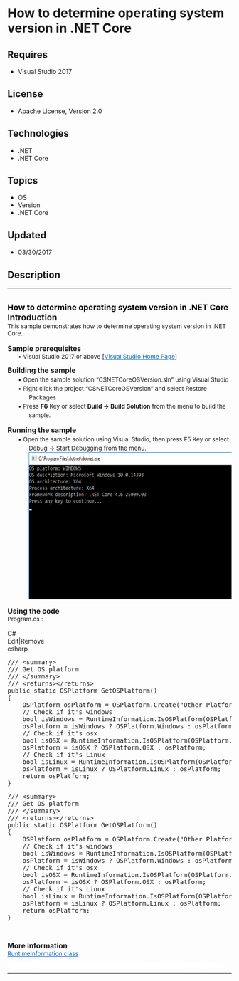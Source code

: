 # How to determine operating system version in .NET  Core
## Requires
- Visual Studio 2017
## License
- Apache License, Version 2.0
## Technologies
- .NET
- .NET Core
## Topics
- OS
- Version
- .NET Core
## Updated
- 03/30/2017
## Description

<hr>
<div><a href="http://blogs.msdn.com/b/onecode" style="margin-top:3px"><img src="-onecodesampletopbanner1" alt="">
</a></div>
<p style="margin-left:0pt; margin-right:0pt; margin-top:0pt; margin-bottom:.0001pt; font-size:10.0pt; direction:ltr; unicode-bidi:normal">
<span style="font-weight:bold; font-size:14pt"><a name="OLE_LINK1"></a><span style="background-color:#fcfcfc; color:#000000; font-size:13.5pt">How
</span><span style="background-color:#fcfcfc; color:#000000; font-size:13.5pt">to</span><span style="background-color:#fcfcfc; color:#000000; font-size:13.5pt">
</span><span style="background-color:#fcfcfc; color:#000000; font-size:13.5pt">determine operating system version in .NET Core</span></span></p>
<p style="margin-left:0pt; margin-right:0pt; margin-top:0pt; margin-bottom:.0001pt; font-size:10.0pt; direction:ltr; unicode-bidi:normal">
<span style="font-weight:bold; font-size:14pt"><span style="font-weight:bold; font-size:14pt">Introduction
</span></span></p>
<p style="margin-left:0pt; margin-right:0pt; margin-top:0pt; margin-bottom:.0001pt; font-size:10.0pt; direction:ltr; unicode-bidi:normal">
<span><span>This sample demonstrates how </span><span>to</span><span> </span><span>determine operating system version in .NET Core</span><span>.</span></span></p>
<p style="margin-left:0pt; margin-right:0pt; margin-top:0pt; margin-bottom:.0001pt; font-size:10.0pt; direction:ltr; unicode-bidi:normal">
<span>&nbsp;</span></p>
<p style="margin-left:0pt; margin-right:0pt; margin-top:0pt; margin-bottom:.0001pt; font-size:10.0pt; direction:ltr; unicode-bidi:normal">
<span><span style="font-weight:bold; font-size:12pt">Sample prerequisites</span></span></p>
<p style="margin-left:36pt; margin-right:0pt; margin-top:0pt; margin-bottom:.0001pt; font-size:10.0pt; direction:ltr; unicode-bidi:normal; text-indent:-18pt">
<span><span style="font-style:normal; text-decoration:none; font-weight:normal">&bull;&nbsp;</span><span>Visual Studio 2017 or above [</span><a href="https://www.visualstudio.com/" style="text-decoration:none"><span style="color:#0563c1; text-decoration:underline">Visual
 Studio Home Page</span></a><span>]</span></span></p>
<p style="margin-left:0pt; margin-right:0pt; margin-top:10pt; margin-bottom:.0001pt; font-size:10.0pt; direction:ltr; unicode-bidi:normal">
<span style="font-weight:bold; font-size:12pt"><span style="font-weight:bold; font-size:12pt">Building the sample</span></span></p>
<p style="margin-left:36pt; margin-right:0pt; margin-top:0pt; margin-bottom:0pt; font-size:10.0pt; direction:ltr; unicode-bidi:normal; text-indent:-18pt">
<span style="font-size:12pt"><span style="font-size:10pt; font-style:normal; text-decoration:none; font-weight:normal">&bull;&nbsp;</span><span style="font-size:10pt">Open the sample solution &ldquo;</span><span style="font-size:10pt">CSNETCoreOSVersion</span><span style="font-size:10pt">.sln&rdquo;
 using Visual Studio</span></span></p>
<p style="margin-left:36pt; margin-right:0pt; margin-top:0pt; margin-bottom:0pt; font-size:10.0pt; direction:ltr; unicode-bidi:normal; text-indent:-18pt">
<span style="font-size:12pt"><span style="font-size:10pt; font-style:normal; text-decoration:none; font-weight:normal">&bull;&nbsp;</span><span style="font-size:10pt">Right click the project &ldquo;</span><span style="font-size:10pt">CSNETCoreOSVersion</span><span style="font-size:10pt">&rdquo;
 and select Restore Packages</span></span></p>
<p style="margin-left:36pt; margin-right:0pt; margin-top:0pt; margin-bottom:0pt; font-size:10.0pt; direction:ltr; unicode-bidi:normal; text-indent:-18pt">
<span style="font-size:12pt"><span style="font-size:10pt; font-style:normal; text-decoration:none; font-weight:normal">&bull;&nbsp;</span><span style="font-size:10pt">Press
</span><span style="font-weight:bold; font-size:10pt">F6</span><span style="font-size:10pt"> Key or select
</span><span style="font-weight:bold; font-size:10pt">Build -&gt; Build Solution</span><span style="font-size:10pt"> from the menu to build the sample.</span></span></p>
<p style="margin-left:0pt; margin-right:0pt; margin-top:10pt; margin-bottom:.0001pt; font-size:10.0pt; direction:ltr; unicode-bidi:normal">
<span style="font-weight:bold; font-size:12pt"><span style="font-weight:bold; font-size:12pt">Running the sample</span></span></p>
<p style="margin-left:36pt; margin-right:0pt; margin-top:0pt; margin-bottom:0pt; font-size:10.0pt; direction:ltr; unicode-bidi:normal; text-indent:-18pt">
<span style="font-size:12pt"><span style="font-size:10pt; font-style:normal; text-decoration:none; font-weight:normal">&bull;&nbsp;</span><span style="font-size:10pt">Open the sample solution using Visual Studio, then press F5 Key or select Debug -&gt; Start
 Debugging from the menu.</span></span></p>
<p style="margin-left:36pt; margin-right:0pt; margin-top:0pt; margin-bottom:.0001pt; font-size:10.0pt; direction:ltr; unicode-bidi:normal">
<span><span><img src="171484-image.png" alt="" width="575" height="331" align="middle">
</span></span></p>
<p style="margin-left:0pt; margin-right:0pt; margin-top:0pt; margin-bottom:.0001pt; font-size:10.0pt; direction:ltr; unicode-bidi:normal">
<span>&nbsp;</span></p>
<p style="margin-left:0pt; margin-right:0pt; margin-top:0pt; margin-bottom:.0001pt; font-size:10.0pt; direction:ltr; unicode-bidi:normal">
<span><span style="font-weight:bold; font-size:12pt">Using the code</span></span></p>
<p style="margin-left:0pt; margin-right:0pt; margin-top:0pt; margin-bottom:.0001pt; font-size:10.0pt; direction:ltr; unicode-bidi:normal">
<span><span>Program.cs :</span></span></p>
<p style="margin-left:0pt; margin-right:0pt; margin-top:0pt; margin-bottom:.0001pt; font-size:10.0pt; direction:ltr; unicode-bidi:normal">
&nbsp;</p>
<div class="scriptcode">
<div class="pluginEditHolder" pluginCommand="mceScriptCode">
<div class="title"><span>C#</span></div>
<div class="pluginLinkHolder"><span class="pluginEditHolderLink">Edit</span>|<span class="pluginRemoveHolderLink">Remove</span></div>
<span class="hidden">csharp</span>
<pre class="hidden">/// &lt;summary&gt;
/// Get OS platform
/// &lt;/summary&gt;
/// &lt;returns&gt;&lt;/returns&gt;
public static OSPlatform GetOSPlatform()
{
    OSPlatform osPlatform = OSPlatform.Create(&quot;Other Platform&quot;);
    // Check if it's windows
    bool isWindows = RuntimeInformation.IsOSPlatform(OSPlatform.Windows);
    osPlatform = isWindows ? OSPlatform.Windows : osPlatform;
    // Check if it's osx
    bool isOSX = RuntimeInformation.IsOSPlatform(OSPlatform.OSX);
    osPlatform = isOSX ? OSPlatform.OSX : osPlatform;
    // Check if it's Linux
    bool isLinux = RuntimeInformation.IsOSPlatform(OSPlatform.Linux);
    osPlatform = isLinux ? OSPlatform.Linux : osPlatform;
    return osPlatform;
}
</pre>
<div class="preview">
<pre class="csharp"><span class="cs__com">///&nbsp;&lt;summary&gt;</span>&nbsp;
<span class="cs__com">///&nbsp;Get&nbsp;OS&nbsp;platform</span>&nbsp;
<span class="cs__com">///&nbsp;&lt;/summary&gt;</span>&nbsp;
<span class="cs__com">///&nbsp;&lt;returns&gt;&lt;/returns&gt;</span>&nbsp;
<span class="cs__keyword">public</span>&nbsp;<span class="cs__keyword">static</span>&nbsp;OSPlatform&nbsp;GetOSPlatform()&nbsp;
{&nbsp;
&nbsp;&nbsp;&nbsp;&nbsp;OSPlatform&nbsp;osPlatform&nbsp;=&nbsp;OSPlatform.Create(<span class="cs__string">&quot;Other&nbsp;Platform&quot;</span>);&nbsp;
&nbsp;&nbsp;&nbsp;&nbsp;<span class="cs__com">//&nbsp;Check&nbsp;if&nbsp;it's&nbsp;windows</span>&nbsp;
&nbsp;&nbsp;&nbsp;&nbsp;<span class="cs__keyword">bool</span>&nbsp;isWindows&nbsp;=&nbsp;RuntimeInformation.IsOSPlatform(OSPlatform.Windows);&nbsp;
&nbsp;&nbsp;&nbsp;&nbsp;osPlatform&nbsp;=&nbsp;isWindows&nbsp;?&nbsp;OSPlatform.Windows&nbsp;:&nbsp;osPlatform;&nbsp;
&nbsp;&nbsp;&nbsp;&nbsp;<span class="cs__com">//&nbsp;Check&nbsp;if&nbsp;it's&nbsp;osx</span>&nbsp;
&nbsp;&nbsp;&nbsp;&nbsp;<span class="cs__keyword">bool</span>&nbsp;isOSX&nbsp;=&nbsp;RuntimeInformation.IsOSPlatform(OSPlatform.OSX);&nbsp;
&nbsp;&nbsp;&nbsp;&nbsp;osPlatform&nbsp;=&nbsp;isOSX&nbsp;?&nbsp;OSPlatform.OSX&nbsp;:&nbsp;osPlatform;&nbsp;
&nbsp;&nbsp;&nbsp;&nbsp;<span class="cs__com">//&nbsp;Check&nbsp;if&nbsp;it's&nbsp;Linux</span>&nbsp;
&nbsp;&nbsp;&nbsp;&nbsp;<span class="cs__keyword">bool</span>&nbsp;isLinux&nbsp;=&nbsp;RuntimeInformation.IsOSPlatform(OSPlatform.Linux);&nbsp;
&nbsp;&nbsp;&nbsp;&nbsp;osPlatform&nbsp;=&nbsp;isLinux&nbsp;?&nbsp;OSPlatform.Linux&nbsp;:&nbsp;osPlatform;&nbsp;
&nbsp;&nbsp;&nbsp;&nbsp;<span class="cs__keyword">return</span>&nbsp;osPlatform;&nbsp;
}&nbsp;</pre>
</div>
</div>
</div>
<p>&nbsp;</p>
<p style="margin-left:0pt; margin-right:0pt; margin-top:10pt; margin-bottom:.0001pt; font-size:10.0pt; direction:ltr; unicode-bidi:normal">
<span style="font-weight:bold; font-size:12pt"><span style="font-weight:bold; font-size:12pt">More information</span></span></p>
<p style="margin-left:0pt; margin-right:0pt; margin-top:0pt; margin-bottom:.0001pt; font-size:10.0pt; direction:ltr; unicode-bidi:normal">
<span><a href="https://docs.microsoft.com/de-de/dotnet/core/api/system.runtime.interopservices.runtimeinformation"><span style="color:#0563c1; text-decoration:underline">RuntimeInformation class</span></a><a name="_GoBack"></a></span></p>
<p style="line-height:0.6pt; color:white">Microsoft All-In-One Code Framework is a free, centralized code sample library driven by developers' real-world pains and needs. The goal is to provide customer-driven code samples for all Microsoft development technologies,
 and reduce developers' efforts in solving typical programming tasks. Our team listens to developers&rsquo; pains in the MSDN forums, social media and various DEV communities. We write code samples based on developers&rsquo; frequently asked programming tasks,
 and allow developers to download them with a short sample publishing cycle. Additionally, we offer a free code sample request service. It is a proactive way for our developer community to obtain code samples directly from Microsoft.</p>
<hr>
<div><a href="http://go.microsoft.com/?linkid=9759640" style="margin-top:3px"><img src="-onecodelogo" alt="">
</a></div>
